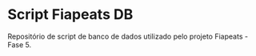 # Script Fiapeats DB

Repositório de script de banco de dados utilizado pelo projeto Fiapeats - Fase 5.